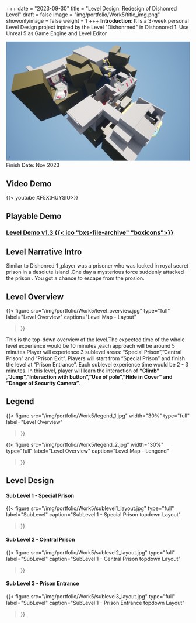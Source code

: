 +++
date = "2023-09-30"
title = "Level Design: Redesign of Dishonred Level"
draft = false
image = "img/portfolio/Work5/title_img.png"
showonlyimage = false
weight = 1
+++
**Introduction**: It is a 3-week personal Level Design project inpired by the Level "Dishonrned" in Dishonored 1. Use Unreal 5 as Game Engine and Level Editor




<!--more-->
![gamelogo][1]
Finish Date: Nov 2023
## Video Demo
{{< youtube XF5XtHUYSlU>}}

## Playable Demo

### [Level Demo v1.3  {{< ico "bxs-file-archive" "boxicons">}}](https://drive.google.com/file/d/11jugzxy9sQlOLNlqdizve3TD8uA7szrY/view?usp=drive_link "Level Demo")

## Level Narrative Intro
Similar to Dishonred 1 ,player was a prisoner who was locked in royal secret prison in a desolute island .One day a mysterious force suddenly attacked the prison . You got a chance to escape from the prosion.

## Level Overview
{{< figure
  src="/img/portfolio/Work5/level_overview.jpg"
  type="full"
  label="Level Overview"
  caption="Level Map - Layout" 
  >}}

This is the top-down overview of the level.The expected time of the whole level experience would be 10 minutes ,each approach will be around 5 minutes.Player will experience 3 sublevel areas: “Special Prison”,”Central Prison” and “Prison Exit”. Players will start from “Special Prison” and finish the level at “Prison Entrance”. Each sublevel experience time would be 2 - 3 minutes. In this level, player will learn the interaction of **“Climb” ,”Jump”,”Interaction with button”,”Use of pole”,”Hide in Cover” and ”Danger of Security Camera”**. 

## Legend 
{{< figure
  src="/img/portfolio/Work5/legend_1.jpg"
  width="30%"
  type="full"
  label="Level Overview"
  >}}
  
{{< figure
  src="/img/portfolio/Work5/legend_2.jpg"
  width="30%"
  type="full"
  label="Level Overview"
  caption="Level Map - Lengend" 
  >}}
## Level Design

#### Sub Level 1 - Special Prison
{{< figure
  src="/img/portfolio/Work5/sublevel1_layout.jpg"
  type="full"
  label="SubLevel"
  caption="SubLevel 1 - Special Prison topdown Layout" 
  >}}
#### Sub Level 2 - Central Prison
{{< figure
  src="/img/portfolio/Work5/sublevel2_layout.jpg"
  type="full"
  label="SubLevel"
  caption="SubLevel 1 - Central Prison topdown Layout" 
  >}}
#### Sub Level 3 - Prison Entrance
{{< figure
  src="/img/portfolio/Work5/sublevel3_layout.jpg"
  type="full"
  label="SubLevel"
  caption="SubLevel 1 - Prison Entrance topdown Layout" 
  >}}





[1]:/img/portfolio/Work5/title_img.png